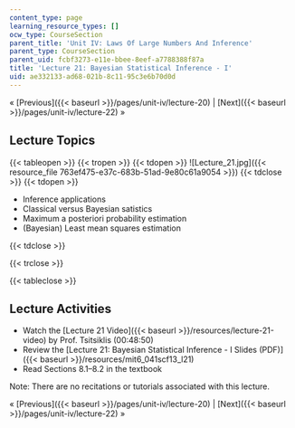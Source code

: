 ```yaml
---
content_type: page
learning_resource_types: []
ocw_type: CourseSection
parent_title: 'Unit IV: Laws Of Large Numbers And Inference'
parent_type: CourseSection
parent_uid: fcbf3273-e11e-bbee-8eef-a7788388f87a
title: 'Lecture 21: Bayesian Statistical Inference - I'
uid: ae332133-ad68-021b-8c11-95c3e6b70d0d
---
```


« [Previous]({{< baseurl >}}/pages/unit-iv/lecture-20) | [Next]({{< baseurl >}}/pages/unit-iv/lecture-22) »

Lecture Topics
--------------

{{< tableopen >}}
{{< tropen >}}
{{< tdopen >}}
![Lecture_21.jpg]({{< resource_file 763ef475-e37c-683b-51ad-9e80c61a9054 >}})
{{< tdclose >}}
{{< tdopen >}}


*   Inference applications
*   Classical versus Bayesian satistics
*   Maximum a posteriori probability estimation
*   (Bayesian) Least mean squares estimation


{{< tdclose >}}

{{< trclose >}}

{{< tableclose >}}

Lecture Activities
------------------

*   Watch the [Lecture 21 Video]({{< baseurl >}}/resources/lecture-21-video) by Prof. Tsitsiklis (00:48:50)
*   Review the [Lecture 21: Bayesian Statistical Inference - I Slides (PDF)]({{< baseurl >}}/resources/mit6_041scf13_l21)
*   Read Sections 8.1–8.2 in the textbook

Note: There are no recitations or tutorials associated with this lecture.

« [Previous]({{< baseurl >}}/pages/unit-iv/lecture-20) | [Next]({{< baseurl >}}/pages/unit-iv/lecture-22) »